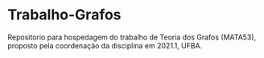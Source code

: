# Trabalho-Grafos
Repositorio para hospedagem do trabalho de Teoria dos Grafos (MATA53), proposto pela coordenação da disciplina em 2021.1, UFBA.
